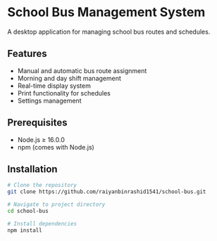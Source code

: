 # School Bus Management System

A desktop application for managing school bus routes and schedules.

## Features

- Manual and automatic bus route assignment
- Morning and day shift management
- Real-time display system
- Print functionality for schedules
- Settings management

## Prerequisites

- Node.js ≥ 16.0.0
- npm (comes with Node.js)

## Installation

```bash
# Clone the repository
git clone https://github.com/raiyanbinrashid1541/school-bus.git

# Navigate to project directory
cd school-bus

# Install dependencies
npm install
```
